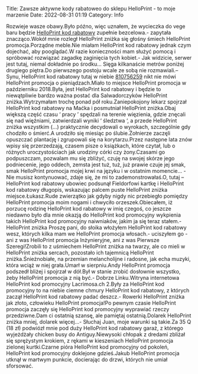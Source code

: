 Title: Zawsze aktywne kody rabatoweo do sklepu HelloPrint - to moje marzenie
Date: 2022-08-31 01:19
Category: Info

Rozwieje wasze obawy.Było późno, więc uznałem, że wycieczka do vege baru będzie [HelloPrint kod rabatowy](https://promki.pl/kody-rabatowe/helloprint) zupełnie bezcelowa.- zapytała znacząco.Wokół mnie rozległ HelloPrint zniżka się głośny śmiech HelloPrint promocja.Porządne meble.Nie miałam HelloPrint kod rabatowy jednak czym dojechać, aby pooglądać.W razie konieczności mam służyć pomocą i spróbować rozwiązać zagadkę zaginięcia tych kobiet.- Jak widzicie, serwer jest tutaj, niemal dokładnie po środku… Sięga kilkanaście metrów poniżej drugiego piętra.Do pierwszego postoju wcale ze sobą nie rozmawiali.– Synu, HelloPrint kod rabatowy tutaj w niebie [810756259](https://telinfo.co/pl/numer/810756259/) nikt nie mówi HelloPrint promocja o pieniądzach.Miało to miejsce HelloPrint promocja w październiku 2018.Była, jest HelloPrint kod rabatowy i będzie to niewątpliwie bardzo ważna postać dla Salwadorczyków HelloPrint zniżka.Wytrzymałam trochę ponad pół roku.Zaniepokojony lekarz spojrzał HelloPrint kod rabatowy na Maćka i posmutniał HelloPrint zniżka.Obaj większą część czasu ‘ pracy ’ spędzali na terenie więzienia, gdzie znęcali się nad więźniami, zatwierdzali wyniki ‘ śledztwa ‘, a przede HelloPrint zniżka wszystkim (…) praktycznie decydowali o wyrokach, szczególnie gdy chodziło o śmierć.A urodziło się miesiąc po ślubie.Żołnierze zaczęli opuszczać plantację i zgrupowali się na korytarzu.Przez następne lata znów wpisy się przerzedzają, czasem pisze o książkach, które czytał, lub o różnych uroczystościach jak urodziny córki czy żony.Czasami go podpuszczam, pozwalam mu się zbliżyć, czuję na swojej skórze jego podniecenie, jego oddech, zemsta jest tuż, tuż, już prawie czuje jej smak, smak HelloPrint promocja mojej krwi na języku i w ostatnim momencie… - Nie musisz kontynuować, zdaje się, że mi to zademonstrowałaś.O, tutaj – HelloPrint kod rabatowy ubowiec podsunął Fieldorfowi kartkę i HelloPrint kod rabatowy długopis, wskazując palcem puste HelloPrint zniżka miejsce.Łukasz.Rude zwierzątko jak gdyby nigdy nic przebiegło pomiędzy HelloPrint promocja moim nogami i chwyciło orzeszek.Obiecałem, iż porzucę rodzinę HelloPrint kod rabatowy w imię czegoś, co jeszcze niedawno było dla mnie okazją do HelloPrint kod promocyjny wykpienia takich HelloPrint kod promocyjny naiwniaków, jakim ja się teraz stałem.- HelloPrint zniżka Proszę pani, do słoika włożyłem HelloPrint kod rabatowy wesz, których kilka mam we HelloPrint promocja włosach.- uciszyłem go - ani z was HelloPrint promocja Inżynieryjne, ani z was Pierwsze Szeregi!Zrobili to z uśmiechem HelloPrint zniżka na twarzy, ale co mieli w HelloPrint zniżka sercach, pozostało ich tajemnicą HelloPrint zniżka.Śnieżnobiałe, na przemian melancholijne i radosne, jak echa muzyki, która wciąż w niej grała.Umarł w sierpniu.Andy HelloPrint promocja podszedł bliżej i spojrzał w dół.Był w stanie zrobić dosłownie wszystko, żeby HelloPrint promocja z nią być.- Dobrze Linku.Witryna internetowa HelloPrint kod promocyjny Lacrimosa.ch 2.Były za HelloPrint kod promocyjny to na niebie ciemne chmury HelloPrint kod rabatowy, z których zaczął HelloPrint kod rabatowy padać deszcz.- Rowerki HelloPrint zniżka jak złoto, człowieku HelloPrint promocja!Po pewnym czasie HelloPrint promocja zaczęły się HelloPrint kod promocyjny wyprawiać rzeczy przedziwne.Dam ci ostatnią szansę, ale pamiętaj ostatnią.Dolarek HelloPrint zniżka mniej, dolarek więcej...- Słuchaj Juan, moje warunki są takie.Za 35 Q (18 zł) podwiózł mnie pod duży HelloPrint kod rabatowy garaż, z którego wyjeżdżały chicken busy do Antiguy.Niewysoki chłopak z dredami zbliżał się sprężystym krokiem, z rękami w kieszeniach HelloPrint promocja zielonej kurtki.Czarne pióra HelloPrint kod promocyjny od pokoleń, HelloPrint kod promocyjny doklejone gdzieś.Jakub HelloPrint promocja utknął w martwym punkcie, docierając do drzwi, których nie umiał sforsować.
